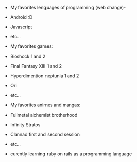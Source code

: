 - My favorites lenguages of programming (web change)-
- Android :D
- Javascript
- etc...

- My favorites games:


- Bioshock 1 and 2
- Final Fantasy XIII 1 and 2
- Hyperdimention neptunia 1 and 2
- Ori
- etc...

- My favorites animes and mangas:
- Fullmetal alchemist brotherhood
- Infinity Stratos
- Clannad first and second session 
- etc...

- curently learning ruby on rails as a programming language 
